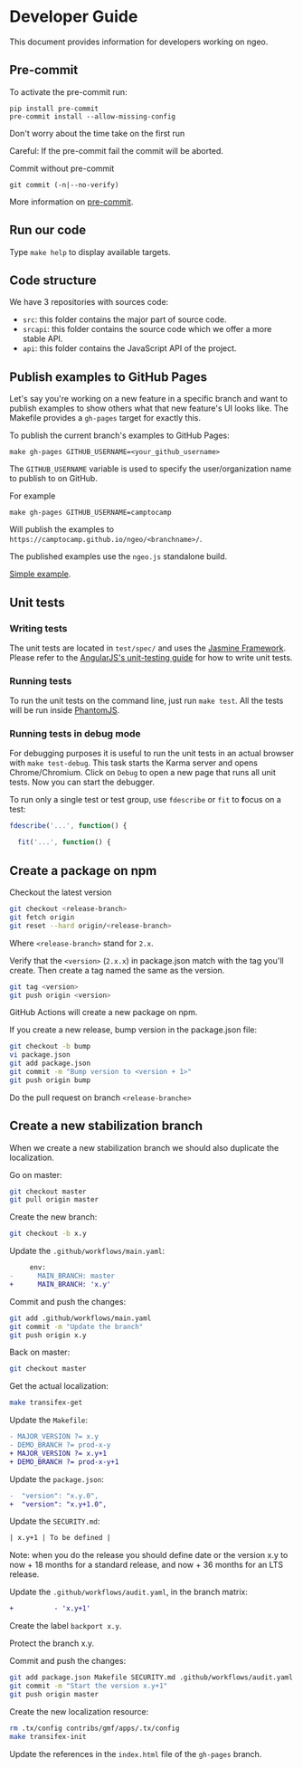 # Developer Guide

This document provides information for developers working on ngeo.

## Pre-commit

To activate the pre-commit run:

```shell
pip install pre-commit
pre-commit install --allow-missing-config
```

Don't worry about the time take on the first run

Careful: If the pre-commit fail the commit will be aborted.

Commit without pre-commit

```shell
git commit (-n|--no-verify)
```

More information on [pre-commit](https://pre-commit.com/).

## Run our code

Type `make help` to display available targets.

## Code structure

We have 3 repositories with sources code:

- `src`: this folder contains the major part of source code.
- `srcapi`: this folder contains the source code which we offer a more stable API.
- `api`: this folder contains the JavaScript API of the project.

## Publish examples to GitHub Pages

Let's say you're working on a new feature in a specific branch and want to
publish examples to show others what that new feature's UI looks like. The
Makefile provides a `gh-pages` target for exactly this.

To publish the current branch's examples to GitHub Pages:

```shell
make gh-pages GITHUB_USERNAME=<your_github_username>
```

The `GITHUB_USERNAME` variable is used to specify the user/organization name to
publish to on GitHub.

For example

```shell
make gh-pages GITHUB_USERNAME=camptocamp
```

Will publish the examples to `https://camptocamp.github.io/ngeo/<branchname>/`.

The published examples use the `ngeo.js` standalone build.

[Simple example](https://camptocamp.github.io/ngeo/master/examples/simple.html).

## Unit tests

### Writing tests

The unit tests are located in `test/spec/` and uses the [Jasmine Framework](http://jasmine.github.io/1.3/introduction.html).
Please refer to the [AngularJS's unit-testing guide](https://docs.angularjs.org/guide/unit-testing) for
how to write unit tests.

### Running tests

To run the unit tests on the command line, just run `make test`. All the tests will be
run inside [PhantomJS](http://phantomjs.org/).

### Running tests in debug mode

For debugging purposes it is useful to run the unit tests in an actual browser with
`make test-debug`. This task starts the Karma server and opens Chrome/Chromium. Click on
`Debug` to open a new page that runs all unit tests. Now you can start the debugger.

To run only a single test or test group, use `fdescribe` or `fit` to **f**ocus
on a test:

```javascript
fdescribe('...', function() {

  fit('...', function() {
```

## Create a package on npm

Checkout the latest version

```bash
git checkout <release-branch>
git fetch origin
git reset --hard origin/<release-branch>
```

Where `<release-branch>` stand for `2.x`.

Verify that the `<version>` (`2.x.x`) in package.json match with the tag you'll
create. Then create a tag named the same as the version.

```bash
git tag <version>
git push origin <version>
```

GitHub Actions will create a new package on npm.

If you create a new release, bump version in the package.json file:

```bash
git checkout -b bump
vi package.json
git add package.json
git commit -m "Bump version to <version + 1>"
git push origin bump
```

Do the pull request on branch `<release-branche>`

## Create a new stabilization branch

When we create a new stabilization branch we should also duplicate the localization.

Go on master:

```bash
git checkout master
git pull origin master
```

Create the new branch:

```bash
git checkout -b x.y
```

Update the `.github/workflows/main.yaml`:

```diff
     env:
-      MAIN_BRANCH: master
+      MAIN_BRANCH: 'x.y'
```

Commit and push the changes:

```bash
git add .github/workflows/main.yaml
git commit -m "Update the branch"
git push origin x.y
```

Back on master:

```bash
git checkout master
```

Get the actual localization:

```bash
make transifex-get
```

Update the `Makefile`:

```diff
- MAJOR_VERSION ?= x.y
- DEMO_BRANCH ?= prod-x-y
+ MAJOR_VERSION ?= x.y+1
+ DEMO_BRANCH ?= prod-x-y+1
```

Update the `package.json`:

```diff
-  "version": "x.y.0",
+  "version": "x.y+1.0",
```

Update the `SECURITY.md`:

```diff
| x.y+1 | To be defined |
```

Note: when you do the release you should define date or the version x.y to
now + 18 months for a standard release, and now + 36 months for an LTS release.

Update the `.github/workflows/audit.yaml`, in the branch matrix:

```diff
+          - 'x.y+1'
```

Create the label `backport x.y`.

Protect the branch x.y.

Commit and push the changes:

```bash
git add package.json Makefile SECURITY.md .github/workflows/audit.yaml
git commit -m "Start the version x.y+1"
git push origin master
```

Create the new localization resource:

```bash
rm .tx/config contribs/gmf/apps/.tx/config
make transifex-init
```

Update the references in the `index.html` file of the `gh-pages` branch.
